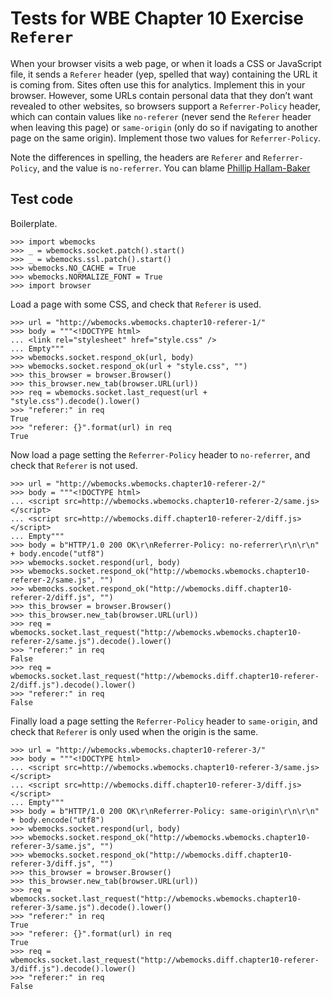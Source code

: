 Tests for WBE Chapter 10 Exercise `Referer`
===========================================

When your browser visits a web page, or when it loads a CSS or
JavaScript file, it sends a `Referer` header (yep, spelled that way)
containing the URL it is coming from. Sites often use this for
analytics. Implement this in your browser. However, some URLs contain
personal data that they don’t want revealed to other websites, so
browsers support a `Referrer-Policy` header, which can contain values
like `no-referer` (never send the `Referer` header when leaving this page)
or `same-origin` (only do so if navigating to another page on the same
origin). Implement those two values for `Referrer-Policy`.

Note the differences in spelling, the headers are `Referer` and
`Referrer-Policy`, and the value is `no-referrer`. You can blame
[Phillip Hallam-Baker][wiki-referer]

[wiki-referer]: https://en.wikipedia.org/wiki/HTTP_referer#Etymology


Test code
---------

Boilerplate.

    >>> import wbemocks
    >>> _ = wbemocks.socket.patch().start()
    >>> _ = wbemocks.ssl.patch().start()
    >>> wbemocks.NO_CACHE = True
    >>> wbemocks.NORMALIZE_FONT = True
    >>> import browser

Load a page with some CSS, and check that `Referer` is used.

    >>> url = "http://wbemocks.wbemocks.chapter10-referer-1/"
    >>> body = """<!DOCTYPE html>
    ... <link rel="stylesheet" href="style.css" />
    ... Empty"""
    >>> wbemocks.socket.respond_ok(url, body)
    >>> wbemocks.socket.respond_ok(url + "style.css", "")
    >>> this_browser = browser.Browser()
    >>> this_browser.new_tab(browser.URL(url))
    >>> req = wbemocks.socket.last_request(url + "style.css").decode().lower()
    >>> "referer:" in req
    True
    >>> "referer: {}".format(url) in req
    True

Now load a page setting the `Referrer-Policy` header to `no-referrer`, and
    check that `Referer` is not used.

    >>> url = "http://wbemocks.wbemocks.chapter10-referer-2/"
    >>> body = """<!DOCTYPE html>
    ... <script src=http://wbemocks.wbemocks.chapter10-referer-2/same.js></script>
    ... <script src=http://wbemocks.diff.chapter10-referer-2/diff.js></script>
    ... Empty"""
    >>> body = b"HTTP/1.0 200 OK\r\nReferrer-Policy: no-referrer\r\n\r\n" + body.encode("utf8")
    >>> wbemocks.socket.respond(url, body)
    >>> wbemocks.socket.respond_ok("http://wbemocks.wbemocks.chapter10-referer-2/same.js", "")
    >>> wbemocks.socket.respond_ok("http://wbemocks.diff.chapter10-referer-2/diff.js", "")
    >>> this_browser = browser.Browser()
    >>> this_browser.new_tab(browser.URL(url))
    >>> req = wbemocks.socket.last_request("http://wbemocks.wbemocks.chapter10-referer-2/same.js").decode().lower()
    >>> "referer:" in req
    False
    >>> req = wbemocks.socket.last_request("http://wbemocks.diff.chapter10-referer-2/diff.js").decode().lower()
    >>> "referer:" in req
    False

Finally load a page setting the `Referrer-Policy` header to `same-origin`, and
    check that `Referer` is only used when the origin is the same.


    >>> url = "http://wbemocks.wbemocks.chapter10-referer-3/"
    >>> body = """<!DOCTYPE html>
    ... <script src=http://wbemocks.wbemocks.chapter10-referer-3/same.js></script>
    ... <script src=http://wbemocks.diff.chapter10-referer-3/diff.js></script>
    ... Empty"""
    >>> body = b"HTTP/1.0 200 OK\r\nReferrer-Policy: same-origin\r\n\r\n" + body.encode("utf8")
    >>> wbemocks.socket.respond(url, body)
    >>> wbemocks.socket.respond_ok("http://wbemocks.wbemocks.chapter10-referer-3/same.js", "")
    >>> wbemocks.socket.respond_ok("http://wbemocks.diff.chapter10-referer-3/diff.js", "")
    >>> this_browser = browser.Browser()
    >>> this_browser.new_tab(browser.URL(url))
    >>> req = wbemocks.socket.last_request("http://wbemocks.wbemocks.chapter10-referer-3/same.js").decode().lower()
    >>> "referer:" in req
    True
    >>> "referer: {}".format(url) in req
    True
    >>> req = wbemocks.socket.last_request("http://wbemocks.diff.chapter10-referer-3/diff.js").decode().lower()
    >>> "referer:" in req
    False

